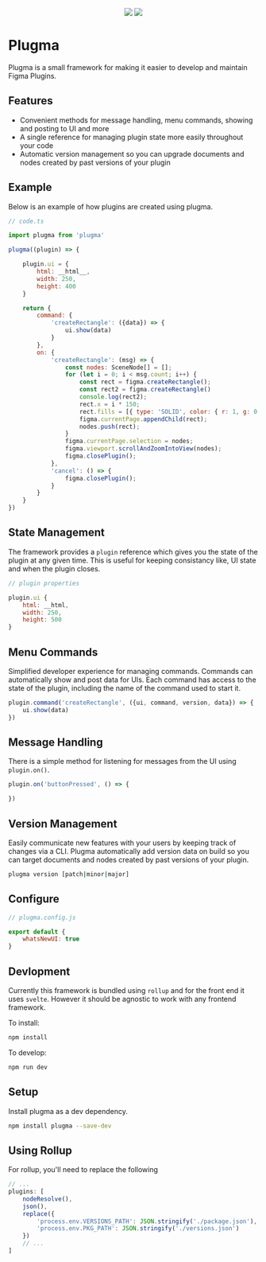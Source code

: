 <p align="center">
    <a href="https://www.npmjs.com/package/plugma"><img src="https://img.shields.io/npm/v/plugma.svg"></a>
    <a href="https://travis-ci.org/limitlessloop/plugma"><img src="https://img.shields.io/travis/limitlessloop/plugma.svg"></a>  
</p>

# Plugma

Plugma is a small framework for making it easier to develop and maintain Figma Plugins.

## Features
- Convenient methods for message handling, menu commands, showing and posting to UI and more
- A single reference for managing plugin state more easily throughout your code
- Automatic version management so you can upgrade documents and nodes created by past versions of your plugin

## Example

Below is an example of how plugins are created using plugma.

```js
// code.ts

import plugma from 'plugma'

plugma((plugin) => {

    plugin.ui = {
        html: __html__,
        width: 250,
        height: 400
    }

    return {
        command: {
            'createRectangle': ({data}) => {
                ui.show(data)
            }
        },
        on: {
            'createRectangle': (msg) => {
                const nodes: SceneNode[] = [];
                for (let i = 0; i < msg.count; i++) {
                    const rect = figma.createRectangle();
                    const rect2 = figma.createRectangle()
                    console.log(rect2);
                    rect.x = i * 150;
                    rect.fills = [{ type: 'SOLID', color: { r: 1, g: 0.5, b: 0 } }];
                    figma.currentPage.appendChild(rect);
                    nodes.push(rect);
                }
                figma.currentPage.selection = nodes;
                figma.viewport.scrollAndZoomIntoView(nodes);
                figma.closePlugin();
            },
            'cancel': () => {
                figma.closePlugin();
            }
        }
    }
})
```

## State Management

The framework provides a `plugin` reference which gives you the state of the plugin at any given time. This is useful for keeping consistancy like, UI state and when the plugin closes.
```js
// plugin properties

plugin.ui {
    html: __html,
    width: 250,
    height: 500
}
```

## Menu Commands

Simplified developer experience for managing commands. Commands can automatically show and post data for UIs. Each command has access to the state of the plugin, including the name of the command used to start it.

```js
plugin.command('createRectangle', ({ui, command, version, data}) => {
    ui.show(data)
})
```

## Message Handling

There is a simple method for listening for messages from the UI using `plugin.on()`.

```js
plugin.on('buttonPressed', () => {

})
```

## Version Management

Easily communicate new features with your users by keeping track of changes via a CLI. Plugma automatically add version data on build so you can target documents and nodes created by past versions of your plugin.

```bash
plugma version [patch|minor|major]
```



## Configure

```js
// plugma.config.js

export default {
    whatsNewUI: true
}
```


## Devlopment

Currently this framework is bundled using `rollup` and for the front end it uses `svelte`. However it should be agnostic to work with any frontend framework.

To install:

```bash
npm install
```

To develop:

```bash
npm run dev
```

## Setup

Install plugma as a dev dependency.

```bash
npm install plugma --save-dev
```

## Using Rollup

For rollup, you'll need to replace the following

```js
// ...
plugins: [
    nodeResolve(),
    json(),
    replace({
        'process.env.VERSIONS_PATH': JSON.stringify('./package.json'),
        'process.env.PKG_PATH': JSON.stringify('./versions.json')
    })
    // ...
]
```
